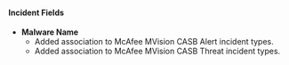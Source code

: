
#### Incident Fields
- **Malware Name**
  - Added association to McAfee MVision CASB Alert incident types.
  - Added association to McAfee MVision CASB Threat incident types.
